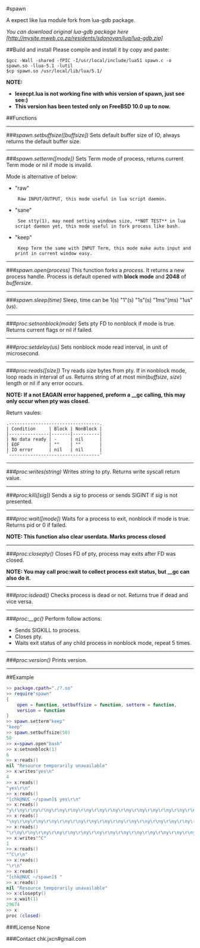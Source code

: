 #spawn

A expect like lua module fork from lua-gdb package.

*You can download original lua-gdb package here [http://mysite.mweb.co.za/residents/sdonovan/lua/lua-gdb.zip]*


##Build and install
Please compile and install it by copy and paste:
```
$gcc -Wall -shared -fPIC -I/usr/local/include/lua51 spawn.c -o spawn.so -llua-5.1 -lutil
$cp spawn.so /usr/local/lib/lua/5.1/
```

**NOTE:**

* **lexecpt.lua is not working fine with whis version of spawn, just see see:)**
* **This version has been tested only on FreeBSD 10.0 up to now.**

##Functions

***

###*spawn.setbuffsize([buffsize])*
Sets default buffer size of IO, always returns the default buffer size.

***

###*spawn.setterm([mode])*
Sets Term mode of process, returns current Term mode or nil if mode is invaild.

Mode is alternative of below:
* "raw"

       Raw INPUT/OUTPUT, this mode useful in lua script daemon.
* "sane"

       See stty(1), may need setting windows size, **NOT TEST** in lua script daemon yet, this mode useful in fork process like bash.
* "keep"

       Keep Term the same with INPUT Term, this mode make auto input and print in current window easy.

***

###*spawn.open(process)*
This function forks a *process*. It returns a new process handle.
Process is default opened with **block mode** and **2048** of *buffersize*.

***

###*spawn.sleep(time)*
Sleep, time can be 1(s) "1"(s) "1s"(s) "1ms"(ms) "1us"(us).

***

###*proc:setnonblock(mode)*
Sets pty FD to nonblock if mode is true. Returns current flags or nil if failed.

***

###*proc:setdelay(us)*
Sets nonblock mode read interval, in unit of microsecond. 

***

###*proc:reads([size])*
Try reads *size* bytes from pty. If in nonblock mode, loop reads in interval of *us*. Returns string of at most min(*buffsize*, *size*) length or nil if any error occurs.

**NOTE: If a not EAGAIN error happened, preform a __gc calling, this may only occur when pty was closed.**

Return vaules:
```
.----------------------------------.
| Condition     | Block | NonBlock |
|---------------|-------|----------|
| No data ready | -     | nil      |
| EOF           | ""    | ""       |
| IO error      | nil   | nil      |
`----------------------------------'
```

***

###*proc:writes(string)*
Writes *string* to pty. Returns write syscall return value.

***

###*proc:kill([sig])*
Sends a *sig* to process or sends SIGINT if *sig* is not presented.

***

###*proc:wait([mode])*
Waits for a process to exit, nonblock if mode is true. Returns pid or 0 if failed. 

**NOTE: This function also clear userdata. Marks process closed**

***

###*proc:closepty()*
Closes FD of pty, process may exits after FD was closed. 

**NOTE: You may call proc:wait to collect process exit status, but __gc can also do it.**

***

###*proc:isdead()*
Checks process is dead or not. Returns true if dead and vice versa.

***

###*proc:__gc()*
Perform follow actions:
* Sends SIGKILL to process.
* Closes pty.
* Waits exit status of any child process in nonblock mode, repeat 5 times.

***

###*proc:version()*
Prints version.

***

##Example
```lua
>> package.cpath="./?.so"
>> require"spawn"
{
    open = function, setbuffsize = function, setterm = function,
    version = function
}
>> spawn.setterm"keep"
"keep"
>> spawn.setbuffsize(50)
50
>> x=spawn.open"bash"
>> x:setnonblock(1)
6
>> x:reads()
nil "Resource temporarily unavailable"
>> x:writes"yes\n"
4
>> x:reads()
"yes\r\n"
>> x:reads()
"[chk@NUC ~/spawn]$ yes\r\n"
>> x:reads()
"y\r\ny\r\ny\r\ny\r\ny\r\ny\r\ny\r\ny\r\ny\r\ny\r\ny\r\ny\r\ny\r\ny\r\ny\r\ny\r\ny\r"
>> x:reads()
"\ny\r\ny\r\ny\r\ny\r\ny\r\ny\r\ny\r\ny\r\ny\r\ny\r\ny\r\ny\r\ny\r\ny\r\ny\r\ny\r\ny"
>> x:reads()
"\r\ny\r\ny\r\ny\r\ny\r\ny\r\ny\r\ny\r\ny\r\ny\r\ny\r\ny\r\ny\r\ny\r\ny\r\ny\r\ny\r\n"
>> x:writes"^C"
1
>> x:reads()
"^C\r\n"
>> x:reads()
"\r\n"
>> x:reads()
"[chk@NUC ~/spawn]$ "
>> x:reads()
nil "Resource temporarily unavailable"
>> x:closepty()
>> x:wait(1)
29674
>> x
proc (closed)
```

###License
None

###Contact
chk.jxcn#gmail.com
